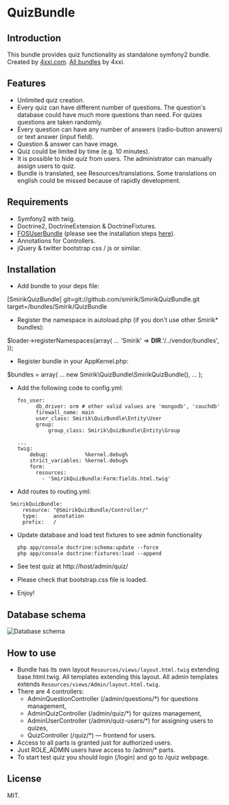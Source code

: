 QuizBundle
==========

Introduction
------------

This bundle provides quiz functionality as standalone symfony2 bundle. Created by [4xxi.com](http://4xxi.com/en). [All bundles](http://4xxi.com/en/symfony) by 4xxi.

Features
------------

* Unlimited quiz creation.
* Every quiz can have different number of questions. The question's database could have much more questions than need. For quizes questions are taken randomly.
* Every question can have any number of answers (radio-button answers) or text answer (input field).
* Question & answer can have image.
* Quiz could be limited by time (e.g. 10 minutes).
* It is possible to hide quiz from users. The administrator can manually assign users to quiz.
* Bundle is translated, see Resources/translations. Some translations on english could be missed because of rapidly development.

Requirements
------------

* Symfony2 with twig.
* Doctrine2, DoctrineExtension & DoctrineFixtures.
* [FOSUserBundle](https://github.com/FriendsOfSymfony/FOSUserBundle) (please see the installation steps [here](https://github.com/FriendsOfSymfony/FOSUserBundle/blob/master/Resources/doc/index.md)).
* Annotations for Controllers.
* jQuery & twitter bootstrap css / js or similar.

Installation
------------

* Add bundle to your deps file:

[SmirikQuizBundle]
  git=git://github.com/smirik/SmirikQuizBundle.git
  target=/bundles/Smirik/QuizBundle

* Register the namespace in autoload.php (if you don't use other Smirik* bundles):

$loader->registerNamespaces(array(
    ...
    'Smirik'           => __DIR__.'/../vendor/bundles',
));

* Register bundle in your AppKernel.php:

$bundles = array(
    ...
    new Smirik\QuizBundle\SmirikQuizBundle(),
    ...
);

* Add the following code to config.yml:

  ```
  fos_user:
        db_driver: orm # other valid values are 'mongodb', 'couchdb'
        firewall_name: main
        user_class: Smirik\QuizBundle\Entity\User
        group:
            group_class: Smirik\QuizBundle\Entity\Group

  ...
  twig:
      debug:            %kernel.debug%
      strict_variables: %kernel.debug%
      form:
        resources:
          - 'SmirikQuizBundle:Form:fields.html.twig'
  ```

* Add routes to routing.yml:

 ```
  SmirikQuizBundle:
      resource: "@SmirikQuizBundle/Controller/"
      type:     annotation
      prefix:   /
  ```
* Update database and load test fixtures to see admin functionality

  ```
  php app/console doctrine:schema:update --force
  php app/console doctrine:fixtures:load --append
  ```

* See test quiz at http://host/admin/quiz/

* Please check that bootstrap.css file is loaded. 
    
* Enjoy!

Database schema
---------------

![Database schema](http://4xxi.com/images/SmirikQuizBundle-DB.png)

How to use
----------

* Bundle has its own layout `Resources/views/layout.html.twig` extending base.html.twig. All templates extending this layout. All admin templates extends `Resources/views/Admin/layout.html.twig`.
* There are 4 controllers:
  * AdminQuestionController (/admin/questions/*) for questions management,
  * AdminQuizController (/admin/quiz/*) for quizes management,
  * AdminUserController (/admin/quiz-users/*) for assigning users to quizes,
  * QuizController (/quiz/*) — frontend for users.
* Access to all parts is granted just for authorized users.
* Just ROLE_ADMIN users have access to /admin/* parts.
* To start test quiz you should login (/login) and go to /quiz webpage.

License
-------

MIT.

